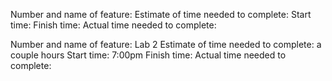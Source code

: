Number and name of feature:
Estimate of time needed to complete: 
Start time: 
Finish time: 
Actual time needed to complete: 

Number and name of feature: Lab 2
Estimate of time needed to complete: a couple hours
Start time: 7:00pm
Finish time: 
Actual time needed to complete: 